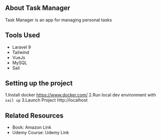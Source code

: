 ## About Task Manager

Task Manager is an app for managing personal tasks

## Tools Used

- Laravel 9
- Tailwind
- VueJs
- MySQL
- Sail

## Setting up the project

1.Install docker https://www.docker.com/
2.Run local dev environment with `sail up`
3.Launch Project http://localhost

## Related Resources

- Book: Amazon Link
- Udemy Course: Udemy Link
